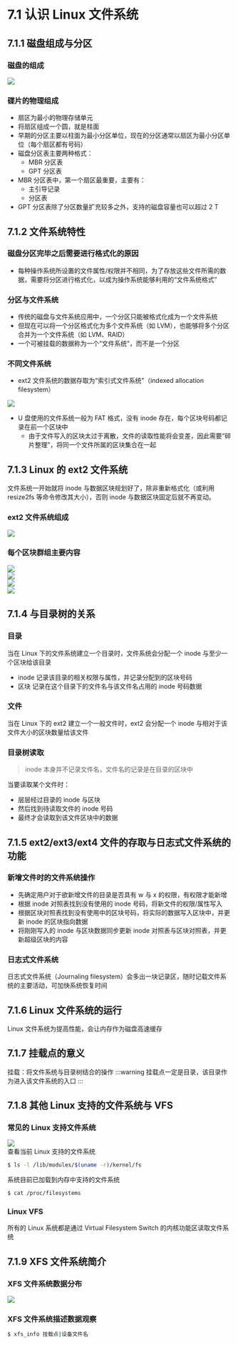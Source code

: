 # 7.1 认识 Linux 文件系统

## 7.1.1 磁盘组成与分区

### 磁盘的组成

![](https://cdn.nlark.com/yuque/0/2022/jpeg/12735713/1664699790927-3b19710c-3042-47ac-a553-f46d6b22f67e.jpeg)

### 碟片的物理组成

- 扇区为最小的物理存储单元
- 将扇区组成一个圆，就是柱面
- 早期的分区主要以柱面为最小分区单位，现在的分区通常以扇区为最小分区单位（每个扇区都有号码）
- 磁盘分区表主要两种格式：
  - MBR 分区表
  - GPT 分区表
- MBR 分区表中，第一个扇区最重要，主要有：
  - 主引导记录
  - 分区表
- GPT 分区表除了分区数量扩充较多之外，支持的磁盘容量也可以超过 2 T

## 7.1.2 文件系统特性

### 磁盘分区完毕之后需要进行格式化的原因

- 每种操作系统所设置的文件属性/权限并不相同，为了存放这些文件所需的数据，需要将分区进行格式化，以成为操作系统能够利用的“文件系统格式”

### 分区与文件系统

- 传统的磁盘与文件系统应用中，一个分区只能被格式化成为一个文件系统
- 但现在可以将一个分区格式化为多个文件系统（如 LVM），也能够将多个分区合并为一个文件系统（如 LVM、RAID）
- 一个可被挂载的数据称为一个“文件系统”，而不是一个分区

### 不同文件系统

- ext2 文件系统的数据存取为“索引式文件系统”（indexed allocation filesystem）

![](https://cdn.nlark.com/yuque/0/2022/jpeg/12735713/1664700439895-52e84c60-e987-4af9-9077-93bf17ffab78.jpeg)

- U 盘使用的文件系统一般为 FAT 格式，没有 inode 存在，每个区块号码都记录在前一个区块中
  - 由于文件写入的区块太过于离散，文件的读取性能将会变差，因此需要“碎片整理”，将同一个文件所属的区块集合在一起

## 7.1.3 Linux 的 ext2 文件系统

文件系统一开始就将 inode 与数据区块规划好了，除非重新格式化（或利用 resize2fs 等命令修改其大小），否则 inode 与数据区块固定后就不再变动。

### ext2 文件系统组成

![](https://cdn.nlark.com/yuque/0/2022/jpeg/12735713/1664702858079-a3ea542c-9d0a-4e11-883f-18a953076ecd.jpeg)

### 每个区块群组主要内容

![](https://cdn.nlark.com/yuque/0/2022/jpeg/12735713/1664703368868-439cf497-ae1f-4ffa-a459-50ee97066436.jpeg)<br />![](https://cdn.nlark.com/yuque/0/2022/jpeg/12735713/1664703369846-4c2e4bcf-e632-4691-85d9-131765303e66.jpeg)<br />![](https://cdn.nlark.com/yuque/0/2022/jpeg/12735713/1664703898372-4febcdb1-ee88-4785-b7d9-ee6c870f078a.jpeg)<br />![](https://cdn.nlark.com/yuque/0/2022/jpeg/12735713/1664713248292-9032ed28-84ff-41cb-a8b9-55ff225647fd.jpeg)

## 7.1.4 与目录树的关系

### 目录

当在 Linux 下的文件系统建立一个目录时，文件系统会分配一个 inode 与至少一个区块给该目录

- inode 记录该目录的相关权限与属性，并记录分配到的区块号码
- 区块 记录在这个目录下的文件名与该文件名占用的 inode 号码数据

### 文件

当在 Linux 下的 ext2 建立一个一般文件时，ext2 会分配一个 inode 与相对于该文件大小的区块数量给该文件

### 目录树读取

> inode 本身并不记录文件名，文件名的记录是在目录的区块中

当要读取某个文件时：

- 层层经过目录的 inode 与区块
- 然后找到待读取文件的 inode 号码
- 最终才会读取到该文件区块中的数据

## 7.1.5 ext2/ext3/ext4 文件的存取与日志式文件系统的功能

### 新增文件时的文件系统操作

- 先确定用户对于欲新增文件的目录是否具有 w 与 x 的权限，有权限才能新增
- 根据 inode 对照表找到没有使用的 inode 号码，将新文件的权限/属性写入
- 根据区块对照表找到没有使用中的区块号码，将实际的数据写入区块中，并更新 inode 的区块指向数据
- 将刚刚写入的 inode 与区块数据同步更新 inode 对照表与区块对照表，并更新超级区块的内容

### 日志式文件系统

日志式文件系统（Journaling filesystem）会多出一块记录区，随时记载文件系统的主要活动，可加快系统恢复时间

## 7.1.6 Linux 文件系统的运行

Linux 文件系统为提高性能，会让内存作为磁盘高速缓存

## 7.1.7 挂载点的意义

挂载：将文件系统与目录树结合的操作
:::warning
挂载点一定是目录，该目录作为进入该文件系统的入口
:::

## 7.1.8 其他 Linux 支持的文件系统与 VFS

### 常见的 Linux 支持文件系统

![](https://cdn.nlark.com/yuque/0/2022/jpeg/12735713/1664712023972-d17f0339-d015-4d9f-b14a-fd268e1698e1.jpeg)<br />查看当前 Linux 支持的文件系统

```bash
$ ls -l /lib/modules/$(uname -r)/kernel/fs
```

系统目前已加载到内存中支持的文件系统

```bash
$ cat /proc/filesystems
```

### Linux VFS

所有的 Linux 系统都是通过 Virtual Filesystem Switch 的内核功能区读取文件系统

## 7.1.9 XFS 文件系统简介

### XFS 文件系统数据分布

![](https://cdn.nlark.com/yuque/0/2022/jpeg/12735713/1664712991202-dc75e9d9-6e28-4b45-87b1-142239a01193.jpeg)

### XFS 文件系统描述数据观察

```bash
$ xfs_info 挂载点|设备文件名
```
